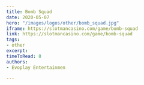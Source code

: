 ```yaml
---
title: Bomb Squad
date: 2020-05-07
hero: "/images/logos/other/bomb_squad.jpg"
iframe: https://slotmancasino.com/game/bomb-squad
link: https://slotmancasino.com/game/bomb-squad
tags:
- other
excerpt: 
timeToRead: 8
authors:
- Evoplay Entertainmen

---
```

